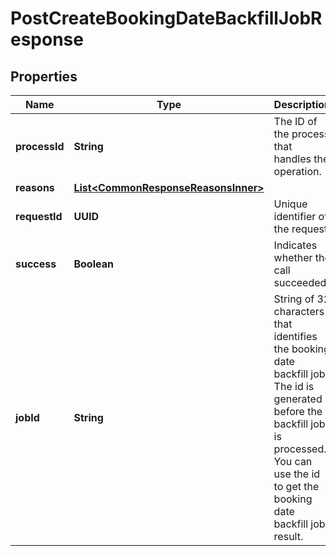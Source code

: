 

# PostCreateBookingDateBackfillJobResponse


## Properties

| Name | Type | Description | Notes |
|------------ | ------------- | ------------- | -------------|
|**processId** | **String** | The ID of the process that handles the operation.  |  [optional] |
|**reasons** | [**List&lt;CommonResponseReasonsInner&gt;**](CommonResponseReasonsInner.md) |  |  [optional] |
|**requestId** | **UUID** | Unique identifier of the request.  |  [optional] |
|**success** | **Boolean** | Indicates whether the call succeeded.  |  [optional] |
|**jobId** | **String** | String of 32 characters that identifies the booking date backfill job.  The id is generated before the backfill job is processed.  You can use the id to get the booking date backfill job result.  |  [optional] |



